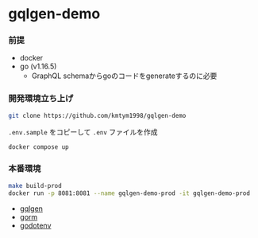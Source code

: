 # gqlgen-demo

### 前提
- docker
- go (v1.16.5)
  - GraphQL schemaからgoのコードをgenerateするのに必要

### 開発環境立ち上げ

```sh
git clone https://github.com/kmtym1998/gqlgen-demo
```

`.env.sample` をコピーして `.env` ファイルを作成

```sh
docker compose up
```

### 本番環境

```sh
make build-prod
docker run -p 8081:8081 --name gqlgen-demo-prod -it gqlgen-demo-prod
```

- [gqlgen](https://gqlgen.com/)
- [gorm](https://gorm.io/)
- [godotenv](https://github.com/joho/godotenv)
